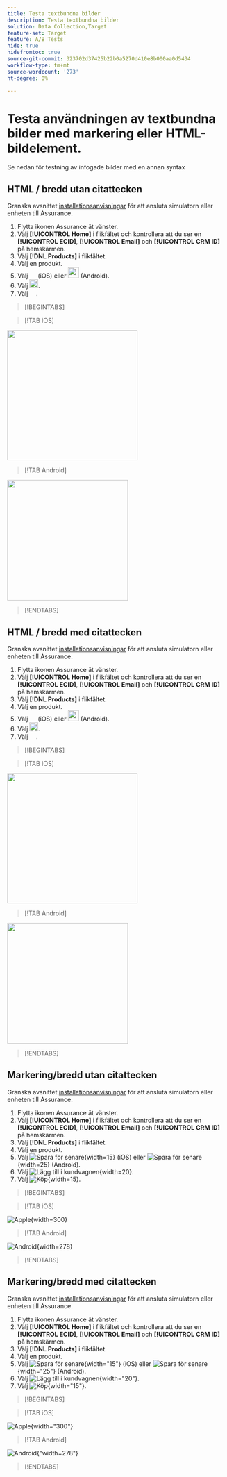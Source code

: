 ```yaml
---
title: Testa textbundna bilder
description: Testa textbundna bilder
solution: Data Collection,Target
feature-set: Target
feature: A/B Tests
hide: true
hidefromtoc: true
source-git-commit: 323702d37425b22b0a5270d410e8b000aa0d5434
workflow-type: tm+mt
source-wordcount: '273'
ht-degree: 0%

---
```



# Testa användningen av textbundna bilder med markering eller HTML-bildelement.

Se nedan för testning av infogade bilder med en annan syntax


## HTML / bredd utan citattecken

Granska avsnittet [installationsanvisningar](assurance.md#connecting-to-a-session) för att ansluta simulatorn eller enheten till Assurance.

1. Flytta ikonen Assurance åt vänster.
1. Välj **[!UICONTROL Home]** i flikfältet och kontrollera att du ser en **[!UICONTROL ECID]**, **[!UICONTROL Email]** och **[!UICONTROL CRM ID]** på hemskärmen.
1. Välj **[!DNL Products]** i flikfältet.
1. Välj en produkt.
1. Välj <img src="assets/saveforlater.png" width="15"> (iOS) eller <img src="assets/heart.png" width="25"> (Android).
1. Välj <img src="assets/addtocart.png" width="20">.
1. Välj <img src="assets/purchase.png" width="15">.

>[!BEGINTABS]

>[!TAB iOS]

<img src="./assets/mobile-app-events-3.png" width="300">

>[!TAB Android]

<img src="./assets/mobile-app-events-3-android.png" width="278">

>[!ENDTABS]


## HTML / bredd med citattecken

Granska avsnittet [installationsanvisningar](assurance.md#connecting-to-a-session) för att ansluta simulatorn eller enheten till Assurance.

1. Flytta ikonen Assurance åt vänster.
1. Välj **[!UICONTROL Home]** i flikfältet och kontrollera att du ser en **[!UICONTROL ECID]**, **[!UICONTROL Email]** och **[!UICONTROL CRM ID]** på hemskärmen.
1. Välj **[!DNL Products]** i flikfältet.
1. Välj en produkt.
1. Välj <img src="assets/saveforlater.png" width="15"> (iOS) eller <img src="assets/heart.png" width="25"> (Android).
1. Välj <img src="assets/addtocart.png" width="20">.
1. Välj <img src="assets/purchase.png" width="15">.

>[!BEGINTABS]

>[!TAB iOS]

<img src="./assets/mobile-app-events-3.png" width="300">

>[!TAB Android]

<img src="./assets/mobile-app-events-3-android.png" width="278">

>[!ENDTABS]



## Markering/bredd utan citattecken

Granska avsnittet [installationsanvisningar](assurance.md#connecting-to-a-session) för att ansluta simulatorn eller enheten till Assurance.

1. Flytta ikonen Assurance åt vänster.
1. Välj **[!UICONTROL Home]** i flikfältet och kontrollera att du ser en **[!UICONTROL ECID]**, **[!UICONTROL Email]** och **[!UICONTROL CRM ID]** på hemskärmen.
1. Välj **[!DNL Products]** i flikfältet.
1. Välj en produkt.
1. Välj ![Spara för senare](assets/saveforlater.png){width=15} (iOS) eller ![Spara för senare](assets/heart.png){width=25} (Android).
1. Välj ![Lägg till i kundvagnen](assets/addtocart.png){width=20}.
1. Välj ![Köp](assets/purchase.png){width=15}.

>[!BEGINTABS]

>[!TAB iOS]

![Apple](assets/mobile-app-events-3.png){width=300}

>[!TAB Android]

![Android](assets/mobile-app-events-3-android.png){width=278}

>[!ENDTABS]



## Markering/bredd med citattecken

Granska avsnittet [installationsanvisningar](assurance.md#connecting-to-a-session) för att ansluta simulatorn eller enheten till Assurance.

1. Flytta ikonen Assurance åt vänster.
1. Välj **[!UICONTROL Home]** i flikfältet och kontrollera att du ser en **[!UICONTROL ECID]**, **[!UICONTROL Email]** och **[!UICONTROL CRM ID]** på hemskärmen.
1. Välj **[!DNL Products]** i flikfältet.
1. Välj en produkt.
1. Välj ![Spara för senare](assets/saveforlater.png){width="15"} (iOS) eller ![Spara för senare](assets/heart.png){width="25"} (Android).
1. Välj ![Lägg till i kundvagnen](assets/addtocart.png){width="20"}.
1. Välj ![Köp](assets/purchase.png){width="15"}.

>[!BEGINTABS]

>[!TAB iOS]

![Apple](assets/mobile-app-events-3.png){width="300"}

>[!TAB Android]

![Android](assets/mobile-app-events-3-android.png){&quot;width=278&quot;}

>[!ENDTABS]
